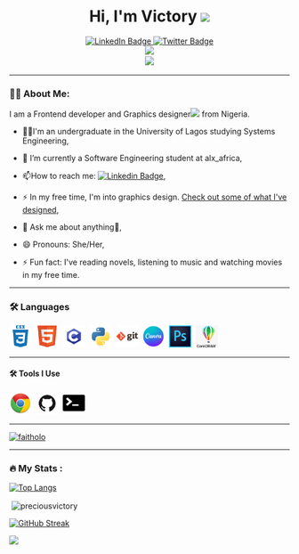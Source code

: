 <div align="center">
  <h1>Hi, I'm Victory
  <img src="https://media.giphy.com/media/hvRJCLFzcasrR4ia7z/giphy.gif" width="30px"/>
  </h1>
</div>

<div id="social badges" align="center">
  <a href="https://www.linkedin.com/in/victory-a-17a11b231">
    <img src="https://img.shields.io/badge/LinkedIn-blue?style=for-the-badge&logo=linkedin&logoColor=white" alt="LinkedIn Badge"/>
  </a>
  <a  href="https://twitter.com/preciousvicky_">
    <img src="https://img.shields.io/badge/Twitter-blue?style=for-the-badge&logo=twitter&logoColor=white" alt="Twitter Badge"/>
  </a>
</div>

<div  align="center">
  <img src="https://komarev.com/ghpvc/?username=preciousvictory">
</div>

<div id="header" align="center">
<img src="https://media.giphy.com/media/L1R1tvI9svkIWwpVYr/giphy.gif" width="500">
</div>
  
---
### :woman_technologist: About Me:

I am a Frontend developer and Graphics designer<img src="https://media.giphy.com/media/WUlplcMpOCEmTGBtBW/giphy.gif" width="30"> from Nigeria.

- :woman_student:I'm an undergraduate in the University of Lagos studying Systems Engineering,

- 🌱 I’m currently a Software Engineering student at alx_africa,

- :mailbox:How to reach me: [![Linkedin Badge](https://img.shields.io/badge/-Victory-blue?style=flat&logo=Linkedin&logoColor=white)](https://www.linkedin.com/in/victory-a-17a11b231),

- :zap: In my free time, I'm into graphics design. [Check out some of what I've designed](https://drive.google.com/drive/folders/1lacD9ubol-Pe2tSJ1cP2UyhfKPCdXKZF),

- 💬 Ask me about anything🌚,

- 😄 Pronouns: She/Her,

- ⚡ Fun fact: I've reading novels, listening to music and watching movies in my free time.

---
### :hammer_and_wrench: Languages
<div>
  <img src="https://github.com/devicons/devicon/blob/master/icons/css3/css3-plain-wordmark.svg"  title="CSS3" alt="CSS" width="40" height="40"/>&nbsp;
  <img src="https://github.com/devicons/devicon/blob/master/icons/html5/html5-original.svg" title="HTML5" alt="HTML" width="40" height="40"/>&nbsp;
  <img src="Images/c-programming.png" title="C" **alt="C" width="40" height="40"/>&nbsp;
  <img src="https://github.com/devicons/devicon/blob/master/icons/python/python-original.svg" title="python" **alt="python" width="40" height="40"/>&nbsp;
  <img src="https://github.com/devicons/devicon/blob/master/icons/git/git-original-wordmark.svg" title="Git" **alt="Git" width="40" height="40"/>&nbsp;
  <img src="Images/canva.png" title="Canva" **alt="Canva" width="40" height="40"/>&nbsp;
  <img src="Images/Photoshop.png" title="photoshop" **alt="photoshop" width="40" height="40"/>&nbsp;
  <img src="Images/coreldraw.png" title="coreldraw" **alt="coreldraw" width="40" height="40"/>
</div>

---
#### :hammer_and_wrench: Tools I Use
<div>
  <img src="Images/Google_Chrome.png" width="40" height="40" title="Google_Chrome" />&nbsp;
  <img src="Images/GitHub.png" width="40"  height="40" title="GitHub" />&nbsp;
  <img src="Images/command line.png" width="40"  height="40" title="Command prompt" />
</div>

---
<p align="left"> <a href="https://github.com/ryo-ma/github-profile-trophy"><img src="https://github-profile-trophy.vercel.app/?username=preciousvictory" alt="faitholo" /></a> </p>

---

### :fire: My Stats :
[![Top Langs](https://github-readme-stats.vercel.app/api/top-langs/?username=preciousvictory&layout=compact&theme=vision-friendly-dark)](https://github.com/anuraghazra/github-readme-stats)

<p>&nbsp;<img align="center" src="https://github-readme-stats.vercel.app/api?username=preciousvictory&show_icons=true&locale=en&theme=dark&background=000000" alt="preciousvictory" /></p>

[![GitHub Streak](http://github-readme-streak-stats.herokuapp.com?user=preciousvictory&theme=dark&background=000000)](https://git.io/streak-stats)


<div id="header" align="left">
<img src="https://media.giphy.com/media/9PhdJO4CMfyfXDCnko/giphy.gif" width="300">
</div>



<!--
  <a href="https://instagram.com/preciousvicky__">
    <img src="https://img.shields.io/badge/Instagram-red?style=for-the-badge&logo=instagram&logoColor=white" alt="Instagram Badge"/>
  </a>

<img src="https://github.com/devicons/devicon/blob/master/icons/javascript/javascript-original.svg" title="JavaScript" alt="JavaScript" width="40" height="40"/>&nbsp;
  
**preciousvictory/preciousvictory** is a ✨ _special_ ✨ repository because its `README.md` (this file) appears on your GitHub profile.

Here are some ideas to get you started:
👋
- 🔭 I’m currently working on ...

- 👯 I’m looking to collaborate on ...
- 🤔 I’m looking for help with ...
- 💬 Ask me about ...
- 📫 How to reach me: ...
- 😄 Pronouns: ...
-  ...
-->
